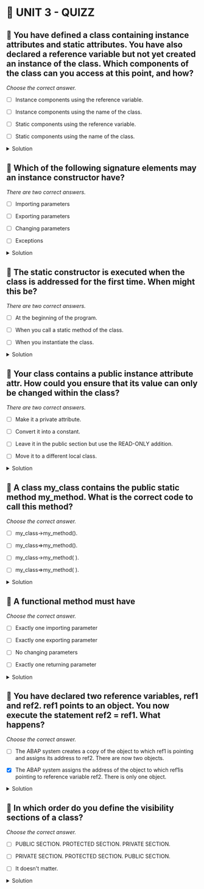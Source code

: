 # 🌸 UNIT 3 - QUIZZ

## 💮 You have defined a class containing instance attributes and static attributes. You have also declared a reference variable but not yet created an instance of the class. Which components of the class can you access at this point, and how?

_Choose the correct answer._

- [ ] Instance components using the reference variable.

- [ ] Instance components using the name of the class.

- [ ] Static components using the reference variable.

- [ ] Static components using the name of the class.

<details>
  <summary>Solution</summary>

- [ ] Instance components using the reference variable.

- [ ] Instance components using the name of the class.

- [ ] Static components using the reference variable.

- [x] Static components using the name of the class.

</details>

## 💮 Which of the following signature elements may an instance constructor have?

_There are two correct answers._

- [ ] Importing parameters

- [ ] Exporting parameters

- [ ] Changing parameters

- [ ] Exceptions

<details>
  <summary>Solution</summary>

- [x] Importing parameters

- [ ] Exporting parameters

- [ ] Changing parameters

- [x] Exceptions

</details>

## 💮 The static constructor is executed when the class is addressed for the first time. When might this be?

_There are two correct answers._

- [ ] At the beginning of the program.

- [ ] When you call a static method of the class.

- [ ] When you instantiate the class.

<details>
  <summary>Solution</summary>

- [ ] At the beginning of the program.

- [x] When you call a static method of the class.

- [x] When you instantiate the class.

</details>

## 💮 Your class contains a public instance attribute attr. How could you ensure that its value can only be changed within the class?

_There are two correct answers._

- [ ] Make it a private attribute.

- [ ] Convert it into a constant.

- [ ] Leave it in the public section but use the READ-ONLY addition.

- [ ] Move it to a different local class.

<details>
  <summary>Solution</summary>

- [x] Make it a private attribute.

- [ ] Convert it into a constant.

- [x] Leave it in the public section but use the READ-ONLY addition.

- [ ] Move it to a different local class.

</details>

## 💮 A class my_class contains the public static method my_method. What is the correct code to call this method?

_Choose the correct answer._

- [ ] my_class->my_method().

- [ ] my_class=>my_method().

- [ ] my_class->my_method( ).

- [ ] my_class=>my_method( ).

<details>
  <summary>Solution</summary>

- [ ] my_class->my_method().

- [ ] my_class=>my_method().

- [ ] my_class->my_method( ).

- [x] my_class=>my_method( ).

</details>

## 💮 A functional method must have

_Choose the correct answer._

- [ ] Exactly one importing parameter

- [ ] Exactly one exporting parameter

- [ ] No changing parameters

- [ ] Exactly one returning parameter

<details>
  <summary>Solution</summary>

- [ ] Exactly one importing parameter

- [ ] Exactly one exporting parameter

- [ ] No changing parameters

- [x] Exactly one returning parameter

</details>

## 💮 You have declared two reference variables, ref1 and ref2. ref1 points to an object. You now execute the statement ref2 = ref1. What happens?

_Choose the correct answer._

- [ ] The ABAP system creates a copy of the object to which ref1 is pointing and assigns its address to ref2. There are now two objects.

- [x] The ABAP system assigns the address of the object to which ref1is pointing to reference variable ref2. There is only one object.

<details>
  <summary>Solution</summary>

- [ ] The ABAP system creates a copy of the object to which ref1 is pointing and assigns its address to ref2. There are now two objects.

- [ ] The ABAP system assigns the address of the object to which ref1is pointing to reference variable ref2. There is only one object.

</details>

## 💮 In which order do you define the visibility sections of a class?

_Choose the correct answer._

- [ ] PUBLIC SECTION. PROTECTED SECTION. PRIVATE SECTION.

- [ ] PRIVATE SECTION. PROTECTED SECTION. PUBLIC SECTION.

- [ ] It doesn't matter.

<details>
  <summary>Solution</summary>

- [x] PUBLIC SECTION. PROTECTED SECTION. PRIVATE SECTION.

- [ ] PRIVATE SECTION. PROTECTED SECTION. PUBLIC SECTION.

- [ ] It doesn't matter.

</details>
